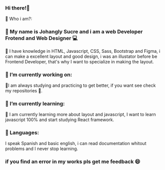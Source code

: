 ### Hi there!👋

🔷 Who i am?:

 ###  🔵 My name is Johangly Sucre and i am a web Developer Frotend and Web Designer 💻
 
🔶 I have knowledge in HTML, Javascript, CSS, Sass, Bootstrap and Figma, i can make a excellent layout and good design, i was an illustator before be Frontend Developer, that's why I want to specialize in making the layout.

 ### 🔭 I’m currently working on:

  🔨I am always studying and practicing to get better, if you want see check my repositories 🙂.

 ### 🌱 I’m currently learning:
  
  📒 I am currently learning more about layout and javascript, I want to learn javascript 100% and start studying React framework.
  
 ### 💬 Languages:
 
  I speak Spanish and basic english, i can read documentation whitout problems and I never stop learning.
  
 ### if you find an error in my works pls get me feedback 😄
